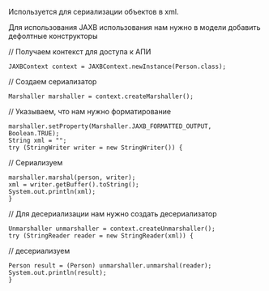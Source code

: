 Используется для сериализации объектов в xml.

Для использования JAXB использования нам нужно в модели 
добавить дефолтные конструкторы

// Получаем контекст для доступа к АПИ

`JAXBContext context = JAXBContext.newInstance(Person.class);`

// Создаем сериализатор

    Marshaller marshaller = context.createMarshaller();
// Указываем, что нам нужно форматирование

    marshaller.setProperty(Marshaller.JAXB_FORMATTED_OUTPUT, Boolean.TRUE);
    String xml = "";
    try (StringWriter writer = new StringWriter()) {
// Сериализуем

    marshaller.marshal(person, writer);
    xml = writer.getBuffer().toString();
    System.out.println(xml);
    }
// Для десериализации нам нужно создать десериализатор

    Unmarshaller unmarshaller = context.createUnmarshaller();
    try (StringReader reader = new StringReader(xml)) {
// десериализуем

    Person result = (Person) unmarshaller.unmarshal(reader);
    System.out.println(result);
    }